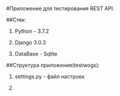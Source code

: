 #Приложение для тестирования REST API.

##Стек:
1. Python  - 3.7.2

2. Django 3.0.3

3. DataBase - Sqlite

##Структура приложения(testwogs):
 
1. settings.py - файл настроек

2. 